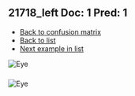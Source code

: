 ## 21718_left Doc: 1 Pred: 1
- [Back to confusion matrix](https://github.com/juliandewit/kaggle_retinopathy/blob/master/matrix.md)
- [Back to list](https://github.com/juliandewit/kaggle_retinopathy/blob/master/lists/11/list.md)
- [Next example in list](https://github.com/juliandewit/kaggle_retinopathy/blob/master/lists/11/21/21720_left.md)

![Eye](https://retinopaty.blob.core.windows.net/size1024/21718_left_1.jpeg)

### 

![Eye]()
